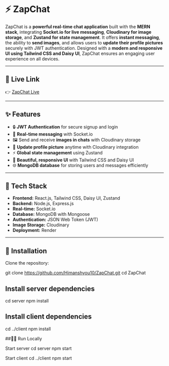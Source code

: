# ⚡ ZapChat

ZapChat is a **powerful real-time chat application** built with the **MERN stack**, integrating **Socket.io for live messaging**, **Cloudinary for image storage**, and **Zustand for state management**. It offers **instant messaging**, the ability to **send images**, and allows users to **update their profile pictures** securely with JWT authentication. Designed with a **modern and responsive UI using Tailwind CSS and Daisy UI**, ZapChat ensures an engaging user experience on all devices.

---

## 🚀 Live Link

👉 [ZapChat Live](https://zapchat-02.onrender.com/login)

---

## ✨ Features

- 🔒 **JWT Authentication** for secure signup and login  
- 💬 **Real-time messaging** with Socket.io  
- 🖼️ Send and receive **images in chats** with Cloudinary storage  
- 📝 **Update profile picture** anytime with Cloudinary integration  
- ⚡ **Global state management** using Zustand  
- 🎨 **Beautiful, responsive UI** with Tailwind CSS and Daisy UI  
- 🌐 **MongoDB database** for storing users and messages efficiently

---

## 🔧 Tech Stack

- **Frontend:** React.js, Tailwind CSS, Daisy UI, Zustand  
- **Backend:** Node.js, Express.js  
- **Real-time:** Socket.io  
- **Database:** MongoDB with Mongoose  
- **Authentication:** JSON Web Token (JWT)  
- **Image Storage:** Cloudinary  
- **Deployment:** Render

---


## 📂 Installation

Clone the repository:


git clone https://github.com/Himanshyou10/ZapChat.git
cd ZapChat



## Install server dependencies
cd server
npm install



## Install client dependencies
cd ../client
npm install


##🏃‍♂️ Run Locally

Start server
cd server
npm start


Start client
cd ../client
npm start
